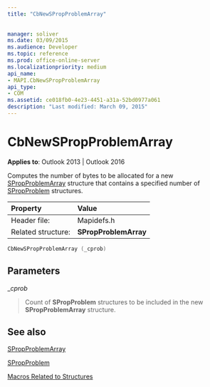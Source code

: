 ```yaml
---
title: "CbNewSPropProblemArray"
 
 
manager: soliver
ms.date: 03/09/2015
ms.audience: Developer
ms.topic: reference
ms.prod: office-online-server
ms.localizationpriority: medium
api_name:
- MAPI.CbNewSPropProblemArray
api_type:
- COM
ms.assetid: ce018fb0-4e23-4451-a31a-52bd0977a061
description: "Last modified: March 09, 2015"
---
```


# CbNewSPropProblemArray

  
  
**Applies to**: Outlook 2013 | Outlook 2016 
  
Computes the number of bytes to be allocated for a new [SPropProblemArray](spropproblemarray.md) structure that contains a specified number of [SPropProblem](spropproblem.md) structures. 
  
|Property |Value |
|:-----|:-----|
|Header file:  <br/> |Mapidefs.h  <br/> |
|Related structure:  <br/> |**SPropProblemArray** <br/> |
   
```cpp
CbNewSPropProblemArray (_cprob)
```

## Parameters

 __cprob_
  
> Count of **SPropProblem** structures to be included in the new **SPropProblemArray** structure. 
    
## See also



[SPropProblemArray](spropproblemarray.md)
  
[SPropProblem](spropproblem.md)


[Macros Related to Structures](macros-related-to-structures.md)


